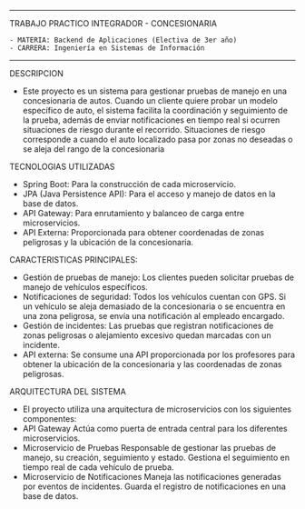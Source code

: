 -------------------------------------------------------
TRABAJO PRACTICO INTEGRADOR - CONCESIONARIA

    - MATERIA: Backend de Aplicaciones (Electiva de 3er año)
    - CARRERA: Ingeniería en Sistemas de Información
-------------------------------------------------------
DESCRIPCION
- Este proyecto es un sistema para gestionar pruebas de manejo en una concesionaria de autos. 
Cuando un cliente quiere probar un modelo específico de auto, el sistema facilita la coordinación 
y seguimiento de la prueba, además de enviar notificaciones en tiempo real si ocurren situaciones
de riesgo durante el recorrido. Situaciones de riesgo corresponde a cuando el auto localizado pasa
 por zonas no deseadas o se aleja del rango de la concesionaria

TECNOLOGIAS UTILIZADAS
- Spring Boot: Para la construcción de cada microservicio.
- JPA (Java Persistence API): Para el acceso y manejo de datos en la base de datos.
- API Gateway: Para enrutamiento y balanceo de carga entre microservicios.
- API Externa: Proporcionada para obtener coordenadas de zonas peligrosas y la ubicación de la concesionaria.

CARACTERISTICAS PRINCIPALES:
- Gestión de pruebas de manejo: Los clientes pueden solicitar pruebas de manejo de vehículos específicos.
- Notificaciones de seguridad: Todos los vehículos cuentan con GPS. Si un vehículo se aleja demasiado
de la concesionaria o se encuentra en una zona peligrosa, se envía una notificación al empleado encargado.
- Gestión de incidentes: Las pruebas que registran notificaciones de zonas peligrosas o alejamiento excesivo
quedan marcadas con un incidente.
- API externa: Se consume una API proporcionada por los profesores para obtener la ubicación de la 
concesionaria y las coordenadas de zonas peligrosas.

ARQUITECTURA DEL SISTEMA
- El proyecto utiliza una arquitectura de microservicios con los siguientes componentes:
- API Gateway
Actúa como puerta de entrada central para los diferentes microservicios.
- Microservicio de Pruebas
Responsable de gestionar las pruebas de manejo, su creación, seguimiento y estado.
Gestiona el seguimiento en tiempo real de cada vehículo de prueba.
- Microservicio de Notificaciones
Maneja las notificaciones generadas por eventos de incidentes.
Guarda el registro de notificaciones en una base de datos.
